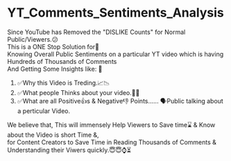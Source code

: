 # YT_Comments_Sentiments_Analysis
Since YouTube has Removed the "DISLIKE Counts" for Normal Public/Viewers.😕 <br>
This is a ONE Stop Solution for🤩 <br>
Knowing Overall Public Sentiments on a particular YT video which is having Hundreds of Thousands of Comments <br>
And Getting Some Insights like: 🧠
1. ✅Why this Video is Treding.📈📉
2. ✅What people Thinks about your video.🤔💭
3. ✅What are all Positive👍s & Negative👎 Points...... 🗣️Public talking about a perticular Video.

We believe that, This will immensely Help Viewers to Save time⌛ & Know about the Video is short Time &, <br>
for Content Creators to Save Time in Reading Thousands of Comments & Understanding their Viwers quickly.😇😇⌚⏳
